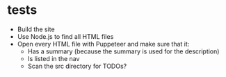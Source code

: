 # tests

* Build the site
* Use Node.js to find all HTML files
* Open every HTML file with Puppeteer and make sure that it:
  * Has a summary (because the summary is used for the description)
  * Is listed in the nav
  * Scan the src directory for TODOs?
